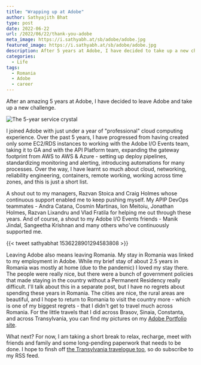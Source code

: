 ```yaml
---
title: "Wrapping up at Adobe"
author: Sathyajith Bhat
type: post
date: 2022-06-22
url: /2022/06/22/thank-you-adobe
meta_image: https://i.sathyabh.at/sb/adobe/adobe.jpg
featured_image: https://i.sathyabh.at/sb/adobe/adobe.jpg
description: After 5 years at Adobe, I have decided to take up a new challenge
categories: 
  - Life
tags:
  - Romania
  - Adobe
  - career
---
```


After an amazing 5 years at Adobe, I have decided to leave Adobe and take up a new challenge.

![The 5-year service crystal](https://i.sathyabh.at/sb/adobe/adobe-5y.jpeg) 

I joined Adobe with just under a year of "professional" cloud computing experience. Over the past 5 years, I have progressed from having created only some EC2/RDS instances to working with the Adobe I/O Events team, taking it to GA and with the API Platform team, expanding the gateway footprint from AWS to AWS & Azure - setting up deploy pipelines, standardizing monitoring and alerting, introducing automations for many processes. Over the way, I have learnt so much about cloud, networking, reliability engineering, containers, remote working, working across time zones, and this is just a short list.

A shout out to my managers, Razvan Stoica and Craig Holmes whose continuous support enabled me to keep pushing myself. My APIP DevOps teammates - Andra Catana, Cosmin Martinas, Ion Meitoiu, Jonathan Holmes, Razvan Lixandru and Vlad Fratila for helping me out through these years. And of course, a shout to my Adobe I/O Events friends - Manik Jindal, Sangeetha Krishnan and many others who've continuously supported me. 

{{< tweet sathyabhat 1536228901294583808 >}}

Leaving Adobe also means leaving Romania. My stay in Romania was linked to my employment in Adobe. While my brief stay of about 2.5 years in Romania was mostly at home (due to the pandemic) I loved my stay there. The people were really nice, but there were a bunch of government policies that made staying in the country without a Permanent Residency really difficult. I'll talk about this in a separate post, but I have no regrets about spending these years in Romania. The cities are nice, the rural areas are beautiful, and I hope to return to Romania to visit the country more - which is one of my biggest regrets - that I didn't get to travel much across Romania. For the little travels that I did across Brasov, Sinaia, Constanta, and across Transylvania, you can find my pictures on my [Adobe Portfolio site](https://pics.sathyabh.at/romania).

What next? For now, I am taking a short break to relax, recharge, meet with friends and family and some long-pending paperwork that needs to be done. I hope to finsh off [the Transylvania travelogue too](https://sathyabh.at/tags/transylvania/), so do subscribe to my RSS feed.

